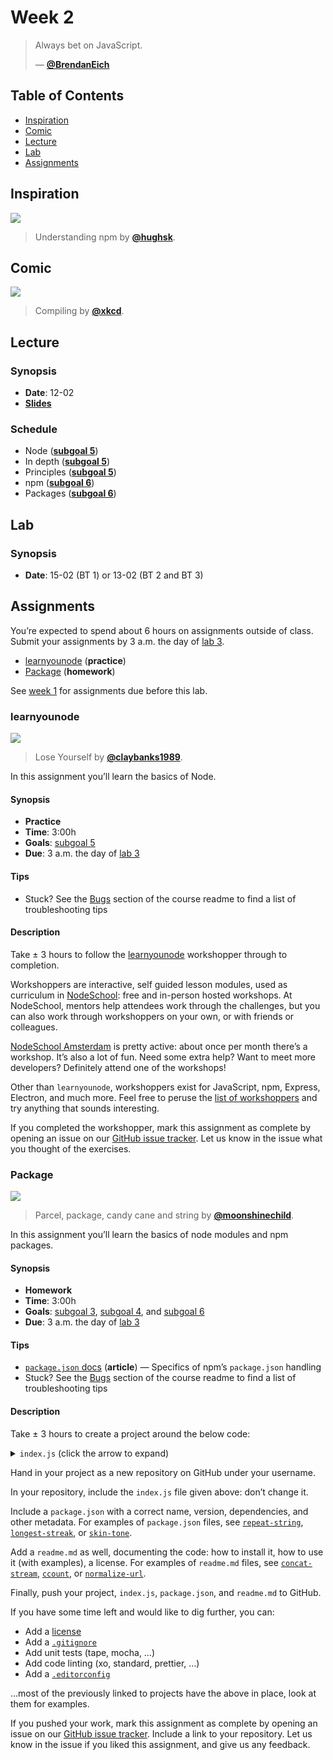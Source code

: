 <!--lint disable no-html-->

# Week 2

> Always bet on JavaScript.
>
> — [**@BrendanEich**][quote-author]

## Table of Contents

*   [Inspiration](#inspiration)
*   [Comic](#comic)
*   [Lecture](#lecture)
*   [Lab](#lab)
*   [Assignments](#assignments)

## Inspiration

[![][inspiration-cover]][inspiration-link]

> Understanding npm by [**@hughsk**][inspiration-author].

## Comic

[![][comic-cover]][comic-link]

> Compiling by [**@xkcd**][comic-author].

## Lecture

### Synopsis

*   **Date**: 12-02
*   [**Slides**][slides-lecture]

### Schedule

*   Node ([**subgoal 5**][s5])
*   In depth ([**subgoal 5**][s5])
*   Principles ([**subgoal 5**][s5])
*   npm ([**subgoal 6**][s6])
*   Packages ([**subgoal 6**][s6])

## Lab

### Synopsis

*   **Date**: 15-02 (BT 1) or 13-02 (BT 2 and BT 3)

<!--
*   **Slides**
-->

<!--
### Schedule

*   Alpha
*   Bravo
*   Charlie
-->

## Assignments

You’re expected to spend about 6 hours on assignments outside of class.
Submit your assignments by 3 a.m. the day of [lab 3][w3lab].

*   [learnyounode](#learnyounode) (**practice**)
*   [Package](#package) (**homework**)

See [week 1][w1a] for assignments due before this lab.

### learnyounode

[![][learnyounode-cover]][learnyounode-cover-source]

> Lose Yourself by [**@claybanks1989**][learnyounode-cover-author].

In this assignment you’ll learn the basics of Node.

#### Synopsis

*   **Practice**
*   **Time**: 3:00h
*   **Goals**: [subgoal 5][s5]
*   **Due**: 3 a.m. the day of [lab 3][w3lab]

#### Tips

*   Stuck?  See the [Bugs][] section of the course readme to find a list of
    troubleshooting tips

#### Description

Take ± 3 hours to follow the [learnyounode][] workshopper through to completion.

Workshoppers are interactive, self guided lesson modules, used as curriculum in
[NodeSchool][]: free and in-person hosted workshops.
At NodeSchool, mentors help attendees work through the challenges, but you can
also work through workshoppers on your own, or with friends or colleagues.

[NodeSchool Amsterdam][nsa] is pretty active: about once per month there’s a
workshop.
It’s also a lot of fun.
Need some extra help?
Want to meet more developers?
Definitely attend one of the workshops!

Other than `learnyounode`, workshoppers exist for JavaScript, npm, Express,
Electron, and much more.  Feel free to peruse the
[list of workshoppers][workshoppers] and try anything that sounds interesting.

If you completed the workshopper, mark this assignment as complete by opening
an issue on our [GitHub issue tracker][learnyounode-issue].
Let us know in the issue what you thought of the exercises.

### Package

[![][package-cover]][package-cover-source]

> Parcel, package, candy cane and string by
> [**@moonshinechild**][package-cover-author].

In this assignment you’ll learn the basics of node modules and npm packages.

#### Synopsis

*   **Homework**
*   **Time**: 3:00h
*   **Goals**: [subgoal 3][s3], [subgoal 4][s4], and [subgoal 6][s6]
*   **Due**: 3 a.m. the day of [lab 3][w3lab]

#### Tips

*   [`package.json` docs](https://docs.npmjs.com/files/package.json)
    (**article**)
    — Specifics of npm’s `package.json` handling
*   Stuck?  See the [Bugs][] section of the course readme to find a list of
    troubleshooting tips

#### Description

Take ± 3 hours to create a project around the below code:

<details>
<summary><code>index.js</code> (click the arrow to expand)</summary>

```javascript
'use strict';

var repeat = require('repeat-string');

/* Expose `vowel` as default function: vowel = require('this package'). */
module.exports = vowel;

/* Add other functions on `vowel`: inner = require('this package').inner. */
vowel.vowel = vowel;
vowel.inner = inner;
vowel.grawlix = grawlix;

var floor = Math.floor;
var defaultCharacter = '*';
var grawlixPattern = '@#$%!&?';
var vowels = /[aeiouy]/g;

/* `butt` > `b*tt` */
function vowel(value, character) {
  return value.replace(vowels, character || defaultCharacter);
}

/* `butt` > `b**t` */
function inner(value, character) {
  if (value.length <= 2) {
    return value;
  }

  return value.charAt(0) +
    repeat(character || defaultCharacter, value.length - 2) +
    value.charAt(value.length - 1);
}

/* `butt` > `@#$%` */
function grawlix(value, pattern) {
  var chars = pattern || grawlixPattern;
  var length = typeof value === 'number' ? value : value.length;
  var count = chars.length;
  return repeat(chars, floor(length / count)) + chars.slice(0, length % count);
}
```

</details>

Hand in your project as a new repository on GitHub under your username.

In your repository, include the `index.js` file given above: don’t change it.

Include a `package.json` with a correct name, version, dependencies, and other
metadata.
For examples of `package.json` files, see
[`repeat-string`](https://github.com/jonschlinkert/repeat-string/blob/master/package.json),
[`longest-streak`](https://github.com/wooorm/longest-streak/blob/master/package.json),
or [`skin-tone`](https://github.com/sindresorhus/skin-tone/blob/master/package.json).

Add a `readme.md` as well, documenting the code: how to install it, how to use
it (with examples), a license.
For examples of `readme.md` files, see
[`concat-stream`](https://github.com/maxogden/concat-stream#readme),
[`ccount`](https://github.com/wooorm/ccount#readme),
or [`normalize-url`](https://github.com/sindresorhus/normalize-url#readme).

Finally, push your project, `index.js`, `package.json`, and `readme.md` to
GitHub.

If you have some time left and would like to dig further, you can:

*   Add a [license](https://help.github.com/articles/licensing-a-repository/)
*   Add a [`.gitignore`](https://help.github.com/articles/ignoring-files/)
*   Add unit tests (tape, mocha, …)
*   Add code linting (xo, standard, prettier, …)
*   Add a [`.editorconfig`](http://editorconfig.org)

…most of the previously linked to projects have the above in place, look at
them for examples.

If you pushed your work, mark this assignment as complete by opening an issue
on our [GitHub issue tracker][package-issue].
Include a link to your repository.
Let us know in the issue if you liked this assignment, and give us any feedback.

[bugs]: readme.md#bugs

[quote-author]: https://twitter.com/BrendanEich

[inspiration-cover]: images/unpm.png

[inspiration-link]: https://unpm.nodesource.com

[inspiration-author]: https://github.com/hughsk

[comic-cover]: https://imgs.xkcd.com/comics/compiling.png

[comic-link]: https://www.xkcd.com/303/

[comic-author]: https://xkcd.com

[slides-lecture]: https://docs.google.com/presentation/d/16uT5GMOcTcs2xcbqvlCb3RetpFATil5nmXyZK7uvEdc/edit?usp=sharing

[w3lab]: week-3.md#lab

[w1a]: week-1.md#assignments

[s3]: readme.md#subgoal-3

[s4]: readme.md#subgoal-4

[s5]: readme.md#subgoal-5

[s6]: readme.md#subgoal-6

[learnyounode-cover]: images/learnyounode.jpg

[learnyounode-cover-source]: https://unsplash.com/photos/GX8KBbVmC6c

[learnyounode-cover-author]: https://unsplash.com/@claybanks1989

[learnyounode-issue]: https://github.com/cmda-be/course-17-18/issues/new?title=learnyounode%20assignment&labels=week-2%2Cweek-2%3Alearnyounode

[learnyounode]: https://github.com/workshopper/learnyounode#readme

[nodeschool]: https://nodeschool.io

[nsa]: https://nodeschool.io/amsterdam/

[workshoppers]: https://nodeschool.io/#workshopper-list

[package-cover]: images/package.jpg

[package-cover-source]: https://unsplash.com/photos/fV4-DdSdcpI

[package-cover-author]: https://unsplash.com/@moonshinechild

[package-issue]: https://github.com/cmda-be/course-17-18/issues/new?title=Package%20assignment&labels=week-2%2Cweek-2%3Apackage
